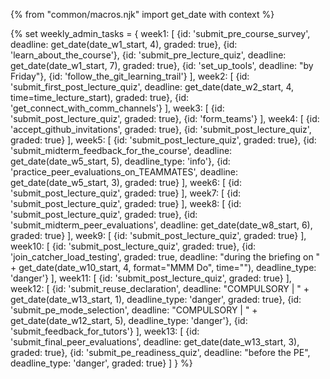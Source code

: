 {% from "common/macros.njk" import get_date with context %}

{% set weekly_admin_tasks = {
week1: [
  {id: 'submit_pre_course_survey', deadline: get_date(date_w1_start, 4), graded: true},
  {id: 'learn_about_the_course'},
  {id: 'submit_pre_lecture_quiz', deadline: get_date(date_w1_start, 7), graded: true},
  {id: 'set_up_tools', deadline: "by Friday"},
  {id: 'follow_the_git_learning_trail'}
],
week2: [
  {id: 'submit_first_post_lecture_quiz', deadline: get_date(date_w2_start, 4, time=time_lecture_start), graded: true},
  {id: 'get_connect_with_comm_channels'}
],
week3: [
  {id: 'submit_post_lecture_quiz', graded: true},
  {id: 'form_teams'}
],
week4: [
  {id: 'accept_github_invitations', graded: true},
  {id: 'submit_post_lecture_quiz', graded: true}
],
week5: [
  {id: 'submit_post_lecture_quiz', graded: true},
  {id: 'submit_midterm_feedback_for_the_course', deadline: get_date(date_w5_start, 5), deadline_type: 'info'},
  {id: 'practice_peer_evaluations_on_TEAMMATES', deadline: get_date(date_w5_start, 3), graded: true}
],
week6: [
  {id: 'submit_post_lecture_quiz', graded: true}
],
week7: [
  {id: 'submit_post_lecture_quiz', graded: true}
],
week8: [
  {id: 'submit_post_lecture_quiz', graded: true},
  {id: 'submit_midterm_peer_evaluations', deadline: get_date(date_w8_start, 6), graded: true}
],
week9: [
  {id: 'submit_post_lecture_quiz', graded: true}
],
week10: [
  {id: 'submit_post_lecture_quiz', graded: true},
  {id: 'join_catcher_load_testing', graded: true, deadline: "during the briefing on " + get_date(date_w10_start, 4, format="MMM Do", time=""), deadline_type: 'danger'}
],
week11: [
  {id: 'submit_post_lecture_quiz', graded: true}
],
week12: [
  {id: 'submit_reuse_declaration', deadline: "COMPULSORY | " + get_date(date_w13_start, 1), deadline_type: 'danger', graded: true},
  {id: 'submit_pe_mode_selection', deadline: "COMPULSORY | " + get_date(date_w12_start, 5), deadline_type: 'danger'},
  {id: 'submit_feedback_for_tutors'}
],
week13: [
  {id: 'submit_final_peer_evaluations', deadline: get_date(date_w13_start, 3), graded: true},
  {id: 'submit_pe_readiness_quiz', deadline: "before the PE", deadline_type: 'danger', graded: true}
]
} %}
